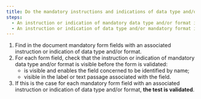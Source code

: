 ```yaml
---
title: Do the mandatory instructions and indications of data type and/or format meet any of these conditions?
steps:
  - An instruction or indication of mandatory data type and/or format is visible and enables the field concerned to be identified by name before the form is validated.
  - An instruction or indication of data type and/or mandatory format is visible in the label or [passage of text](#passage-of-text-linked-by-aria-labelledby-or-aria-describedby) associated with the field prior to validation of the form.
---
```


1. Find in the document mandatory form fields with an associated instruction or indication of data type and/or format.
2. For each form field, check that the instruction or indication of mandatory data type and/or format is visible before the form is validated:
   - is visible and enables the field concerned to be identified by name;
   - visible in the label or text passage associated with the field.
3. If this is the case for each mandatory form field with an associated instruction or indication of data type and/or format, **the test is validated**.
